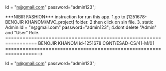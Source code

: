 Id = "n@gmail.com" password="admin123";

<!--<<<<<<<<<Shoping Center>>>>>>>>>>>>>>>>>>>>--!>
    	   ***NIBIR FASHION***

  
instruction for run this app.
	
	1.go to [1251678-BENOJIR KHANOM\MVC_project] folder.
	2.then click on sln file.
	3. static Admin Id = "n@gmail.com" password="admin123";
	4.dont delete "Admin" and "User" Role.


=================================================================
			BENOJIR KHANOM 
			id-1251678
			CGNT/ESAD-CS/41-M/01
=================================================================-->

Id = "n@gmail.com" password="admin123";